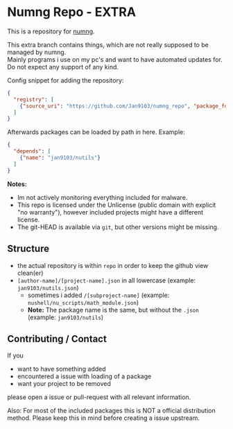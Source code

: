 # Numng Repo - EXTRA

This is a repository for [numng](https://github.com/Jan9103/numng).

This extra branch contains things, which are not really supposed to be managed by numng.  
Mainly programs i use on my pc's and want to have automated updates for.  
Do not expect any support of any kind.

Config snippet for adding the repository:

```json
{
  "registry": [
    {"source_uri": "https://github.com/Jan9103/numng_repo", "package_format": "numng", "path_offset": "repo", "git_ref": "extra"}
  ]
}
```

Afterwards packages can be loaded by path in here. Example:

```json
{
  "depends": [
    {"name": "jan9103/nutils"}
  ]
}
```

**Notes:**
* Im not actively monitoring everything included for malware.
* This repo is licensed under the Unlicense (public domain with explicit "no warranty"), however included projects might have a different license.
* The git-HEAD is available via `git`, but other versions might be missing.


## Structure

* the actual repository is within `repo` in order to keep the github view clean(er)
* `[author-name]/[project-name].json` in all lowercase (example: `jan9103/nutils.json`)
  * sometimes i added `/[subproject-name]` (example: `nushell/nu_scripts/math_module.json`)
  * **Note:** The package name is the same, but without the `.json` (example: `jan9103/nutils`)


## Contributing / Contact

If you

* want to have something added
* encountered a issue with loading of a package
* want your project to be removed

please open a issue or pull-request with all relevant information.

Also: For most of the included packages this is NOT a official distribution method.
Please keep this in mind before creating a issue upstream.
